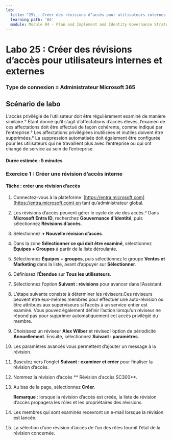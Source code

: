 ```yaml
---
lab:
  title: "25\_: Créer des révisions d’accès pour utilisateurs internes et externes"
  learning path: '04'
  module: Module 04 - Plan and Implement and Identity Governance Strategy
---
```


# Labo 25 : Créer des révisions d’accès pour utilisateurs internes et externes

### Type de connexion = Administrateur Microsoft 365

## Scénario de labo

L’accès privilégié de l’utilisateur doit être régulièrement examiné de manière similaire.° Étant donné qu’il s’agit d’affectations d’accès élevés, l’examen de ces affectations doit être effectué de façon cohérente, comme indiqué par l’entreprise.° Les affectations privilégiées inutilisées et inutiles doivent être supprimées.° La suppression automatisée doit également être configurée pour les utilisateurs qui ne travaillent plus avec l’entreprise ou qui ont changé de service au sein de l’entreprise.

#### Durée estimée : 5 minutes

### Exercice 1 : Créer une révision d’accès interne

#### Tâche : créer une révision d’accès

1. Connectez-vous à la plateforme  [https://entra.microsoft.com](https://entra.microsoft.com) en tant qu’administrateur global.

2. Les révisions d’accès peuvent gérer le cycle de vie des accès.° Dans **Microsoft Entra ID**, recherchez **Gouvernance d’identité**, puis sélectionnez **Révisions d’accès**.

3. Sélectionnez **+ Nouvelle révision d’accès**.

4. Dans la zone **Sélectionner ce qui doit être examiné**, sélectionnez **Équipes + Groupes** à partir de la liste déroulante.

5. Sélectionnez **Équipes + groupes**, puis sélectionnez le groupe **Ventes et Marketing** dans la liste, avant d’appuyer sur **Sélectionner**.

6. Définissez l’**Étendue** sur **Tous les utilisateurs**.

7. Sélectionnez l’option **Suivant : révisions** pour avancer dans l’Assistant.

8. L’étape suivante consiste à déterminer les réviseurs.Ces réviseurs peuvent être eux-mêmes membres pour effectuer une auto-révision ou être attribués aux superviseurs si l’accès à un service entier est examiné. Vous pouvez également définir l’action lorsqu’un réviseur ne répond pas pour supprimer automatiquement cet accès privilégié du membre.

9. Choisissez un réviseur **Alex Wilber** et révisez l’option de périodicité **Annuellement**.  Ensuite, sélectionnez **Suivant : paramètres**.

10. Les paramètres avancés vous permettent d’ajouter un message à la révision.

11. Basculez vers l’onglet **Suivant : examiner et créer** pour finaliser la révision d’accès.

12. Nommez la révision d’accès ** Révision d’accès SC300**.

13. Au bas de la page, sélectionnez **Créer**.

    **Remarque** : lorsque la révision d’accès est créée, la liste de révision d’accès propagera les rôles et les propriétaires des révisions.

14. Les membres qui sont examinés recevront un e-mail lorsque la révision est lancée.

15. La sélection d’une révision d’accès de l’un des rôles fournit l’état de la révision concernée.
